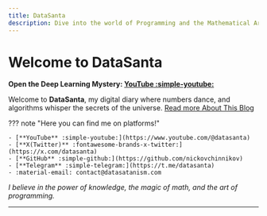 ```yaml
---
title: DataSanta
description: Dive into the world of Programming and the Mathematical Art of Deep Learning.
---
```


# Welcome to DataSanta 

**Open the Deep Learning Mystery: [**YouTube** :simple-youtube:](https://www.youtube.com/@datasanta)**

Welcome to **DataSanta**, my digital diary where numbers dance, and algorithms whisper the secrets of the universe.
[Read more About This Blog](./about.md)


??? note "Here you can find me on platforms!"

    - [**YouTube** :simple-youtube:](https://www.youtube.com/@datasanta)
    - [**X(Twitter)** :fontawesome-brands-x-twitter:](https://x.com/datasanta)
    - [**GitHub** :simple-github:](https://github.com/nickovchinnikov)
    - [**Telegram** :simple-telegram:](https://t.me/datasanta)
    - :material-email: contact@datasatanism.com

*I believe in the power of knowledge, the magic of math, and the art of programming.*

---
